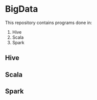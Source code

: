 # BigData

This repository contains programs done in:
1) Hive
2) Scala
3) Spark


## Hive


## Scala


## Spark

